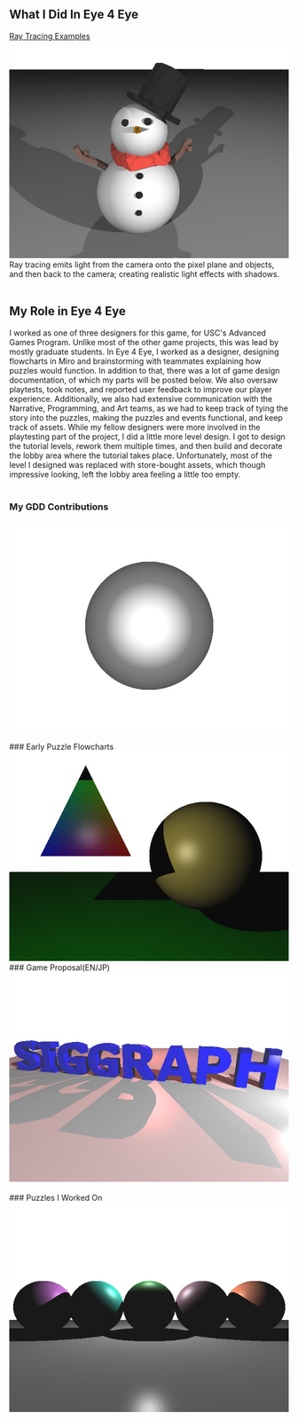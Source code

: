 ## What I Did In Eye 4 Eye

[Ray Tracing Examples](https://chen221.github.io/JustinsPortfolio/raytracing)

<img src="images/003.jpg?raw=true"/>
Ray tracing emits light from the camera onto the pixel plane and objects, and then back to the camera; creating realistic light effects with shadows.
<br><br>

## My Role in Eye 4 Eye
I worked as one of three designers for this game, for USC's Advanced Games Program. Unlike most of the other game projects, this was lead by mostly graduate students. In Eye 4 Eye, I worked as a designer, designing flowcharts in Miro and brainstorming with teammates explaining how puzzles would function. In addition to that, there was a lot of game design documentation, of which my parts will be posted below. We also oversaw playtests, took notes, and reported user feedback to improve our player experience. Additionally, we also had extensive communication with the Narrative, Programming, and Art teams, as we had to keep track of tying the story into the puzzles, making the puzzles and events functional, and keep track of assets. While my fellow designers were more involved in the playtesting part of the project, I did a little more level design. I got to design the tutorial levels, rework them multiple times, and then build and decorate the lobby area where the tutorial takes place. Unfortunately, most of the level I designed was replaced with store-bought assets, which though impressive looking, left the lobby area feeling a little too empty. 
<br><br>


### My GDD Contributions                                                          
<img src="images/000.jpg?raw=true"/>     
<br><br>
### Early Puzzle Flowcharts   
<img src="images/001.jpg?raw=true"/>
### Game Proposal(EN/JP)                                                          
<img src="images/002.jpg?raw=true"/>     
<br><br>
### Puzzles I Worked On    
<img src="images/004.jpg?raw=true"/>




